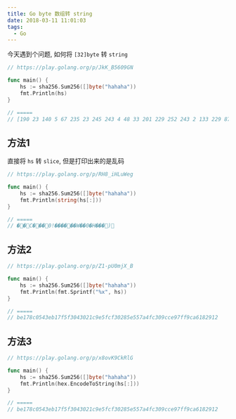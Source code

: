 ```yaml
---
title: Go byte 数组转 string
date: 2018-03-11 11:01:03
tags:
  - Go
---
```


今天遇到个问题, 如何将 `[32]byte` 转 `string`

```go
// https://play.golang.org/p/JkK_B5609GN

func main() {
	hs := sha256.Sum256([]byte("hahaha"))
	fmt.Println(hs)
}

// =====
// [190 23 140 5 67 235 23 245 243 4 48 33 201 229 252 243 2 133 229 87 164 252 48 156 206 151 255 156 166 24 41 18]
```

<!--more-->

## 方法1

直接将 `hs` 转 `slice`, 但是打印出来的是乱码

```go
// https://play.golang.org/p/RH8_iHLuWeg

func main() {
	hs := sha256.Sum256([]byte("hahaha"))
	fmt.Println(string(hs[:]))
}

// =====
// ��C���0!������W��0�Η���)
```

## 方法2

```go
// https://play.golang.org/p/Z1-pU0mjX_B

func main() {
	hs := sha256.Sum256([]byte("hahaha"))
	fmt.Println(fmt.Sprintf("%x", hs))
}

// =====
// be178c0543eb17f5f3043021c9e5fcf30285e557a4fc309cce97ff9ca6182912
```

## 方法3

```go
// https://play.golang.org/p/x8ovK9CkRlG

func main() {
	hs := sha256.Sum256([]byte("hahaha"))
	fmt.Println(hex.EncodeToString(hs[:]))
}

// =====
// be178c0543eb17f5f3043021c9e5fcf30285e557a4fc309cce97ff9ca6182912
```
